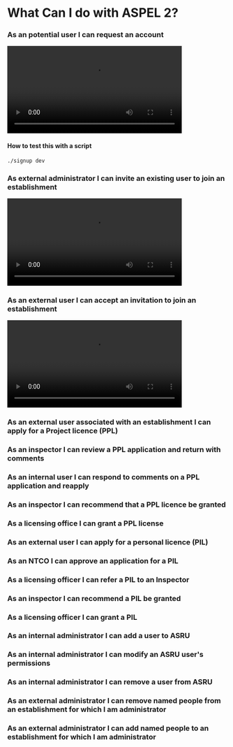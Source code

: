 # What Can I do with ASPEL 2?

### As an potential user I can request an account
<video controls width="400">
    <source src="graphs/signup.mp4"
            type="video/mp4">

    Sorry, your browser doesn't support embedded videos.
</video>

#### How to test this with a script
`./signup dev`

### As external administrator I can invite an existing user to join an establishment
<video controls width="400">
    <source src="graphs/invite.mp4"
            type="video/mp4">

    Sorry, your browser doesn't support embedded videos.
</video>

### As an external user I can accept an invitation to join an establishment
<video controls width="400">
    <source src="graphs/accept_invite.mp4"
            type="video/mp4">

    Sorry, your browser doesn't support embedded videos.
</video>


### As an external user associated with an establishment I can apply for a Project licence (PPL)

### As an inspector I can review a PPL application and return with comments

### As an internal user I can respond to comments on a PPL application and reapply

### As an inspector I can recommend that a PPL licence be granted

### As a licensing office I can grant a PPL license

### As an external user I can apply for a personal licence (PIL)

### As an NTCO I can approve an application for a PIL

### As a licensing officer I can refer a PIL to an Inspector

### As an inspector I can recommend a PIL be granted

### As a licensing officer I can grant a PIL

### As an internal administrator I can add a user to ASRU

### As an internal administrator I can modify an ASRU user's permissions

### As an internal administrator I can remove a user from ASRU

### As an external administrator I can remove named people from an establishment for which I am administrator 

### As an external administrator I can add named people to an establishment for which I am administrator 

